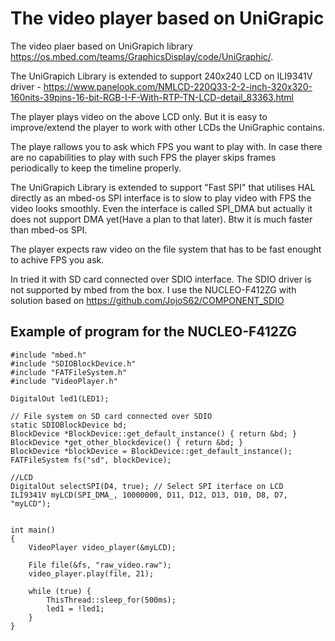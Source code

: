 # The video player based on UniGrapic 
The video plaer based on UniGrapich library https://os.mbed.com/teams/GraphicsDisplay/code/UniGraphic/.

The UniGrapich Library is extended to support 240x240 LCD on ILI9341V driver - 
https://www.panelook.com/NMLCD-220Q33-2-2-inch-320x320-160nits-39pins-16-bit-RGB-I-F-With-RTP-TN-LCD-detail_83363.html

The player plays video on the above LCD only. But it is easy to improve/extend the player to work with other LCDs the UniGraphic contains.

The playe rallows you to ask which FPS you want to play with. In case there are no capabilities to play with such FPS the player skips frames periodically to keep the timeline properly.  

The UniGrapich Library is extended to support "Fast SPI" that utilises HAL directly as an mbed-os SPI interface is to slow to play video with FPS the video looks smoothly.
Even the interface is called SPI_DMA but actually it does not support DMA yet(Have a plan to that later). Btw it is much faster than mbed-os SPI. 

The player expects raw video on the file system that has to be fast enought to achive FPS you ask. 

In tried it with SD card connected over SDIO interface.
The SDIO driver is not supported by mbed from the box. 
I use the NUCLEO-F412ZG with solution based on https://github.com/JojoS62/COMPONENT_SDIO 

## Example of program for the NUCLEO-F412ZG
```
#include "mbed.h"
#include "SDIOBlockDevice.h"
#include "FATFileSystem.h"
#include "VideoPlayer.h"

DigitalOut led1(LED1);

// File system on SD card connected over SDIO
static SDIOBlockDevice bd;
BlockDevice *BlockDevice::get_default_instance() { return &bd; }
BlockDevice *get_other_blockdevice() { return &bd; }
BlockDevice *blockDevice = BlockDevice::get_default_instance();
FATFileSystem fs("sd", blockDevice);

//LCD
DigitalOut selectSPI(D4, true); // Select SPI iterface on LCD
ILI9341V myLCD(SPI_DMA_, 10000000, D11, D12, D13, D10, D8, D7, "myLCD");


int main()
{    
    VideoPlayer video_player(&myLCD);

    File file(&fs, "raw_video.raw");
    video_player.play(file, 21);

    while (true) {
        ThisThread::sleep_for(500ms);
        led1 = !led1;    
    }
}

```


